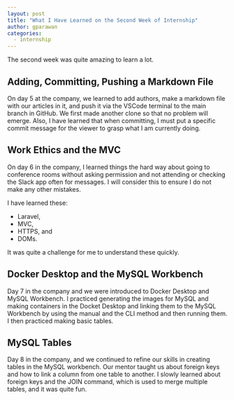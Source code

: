 ```yaml
---
layout: post
title: "What I Have Learned on the Second Week of Internship"
author: gparawan
categories:
  - internship
---
```


The second week was quite amazing to learn a lot.

## Adding, Committing, Pushing a Markdown File

On day 5 at the company, we learned to add authors, make a markdown file with our articles in it, and push it via the VSCode terminal to the main branch in GitHub. We first made another clone so that no problem will emerge. Also, I have learned that when committing, I must put a specific commit message for the viewer to grasp what I am currently doing.

## Work Ethics and the MVC

On day 6 in the company, I learned things the hard way about going to conference rooms without asking permission and not attending or checking the Slack app often for messages. I will consider this to ensure I do not make any other mistakes.

I have learned these:

- Laravel,
- MVC,
- HTTPS, and
- DOMs.

It was quite a challenge for me to understand these quickly.

## Docker Desktop and the MySQL Workbench

Day 7 in the company and we were introduced to Docker Desktop and MySQL Workbench. I practiced generating the images for MySQL and making containers in the Docket Desktop and linking them to the MySQL Workbench by using the manual and the CLI method and then running them. I then practiced making basic tables.

## MySQL Tables

Day 8 in the company, and we continued to refine our skills in creating tables in the MySQL workbench. Our mentor taught us about foreign keys and how to link a column from one table to another. I slowly learned about foreign keys and the JOIN command, which is used to merge multiple tables, and it was quite fun.
